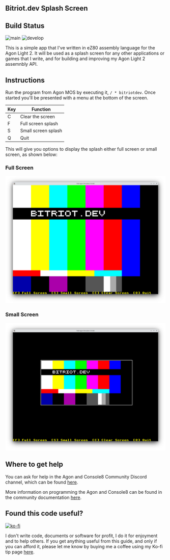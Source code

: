## Bitriot.dev Splash Screen

## Build Status

![main](https://github.com/andymccall/bitriotdev/actions/workflows/makefile-main.yml/badge.svg?branch=main)
![develop](https://github.com/andymccall/bitriotdev/actions/workflows/makefile-develop.yml/badge.svg?branch=develop)

This is a simple app that I've written in eZ80 assembly language for the Agon Light 2.  It will be used as a splash screen for any other applications or games that I write, and for building and improving my Agon Light 2 assemnbly API.

## Instructions

Run the program from Agon MOS by executing it, `/ * bitriotdev`.  Once started you'll be presented with a menu at the bottom of the screen.

| Key  | Function |
| ------------- | ------------- |
| C  | Clear the screen  |
| F  | Full screen splash  |
| S  | Small screen splash |
| Q  | Quit |

This will give you options to display the splash either full screen or small screen, as shown below:

### Full Screen

![Full screen](https://github.com/andymccall/bitriotdev/blob/main/assets/full_screenshot.png?raw=true)

### Small Screen

![Small Screen](https://github.com/andymccall/bitriotdev/blob/main/assets/small_screenshot.png?raw=true)

## Where to get help

You can ask for help in the Agon and Console8 Community Discord channel, which can be found [here](https://discord.gg/JpncxCTA7s).

More information on programming the Agon and Console8 can be found in the community documentation [here](https://agonconsole8.github.io/agon-docs/).

## Found this code useful?

[![ko-fi](https://ko-fi.com/img/githubbutton_sm.svg)](https://ko-fi.com/andymccall)

I don't write code, documents or software for profit, I do it for enjoyment and to help others. If you get anything useful from this guide, and only if you can afford it, please let me know by buying me a coffee using my Ko-fi tip page [here](https://ko-fi.com/andymccall).